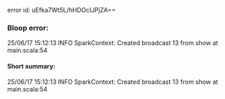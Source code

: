 error id: uEfka7Wt5L/hHDOcIJPjZA==
### Bloop error:

25/06/17 15:12:13 INFO SparkContext: Created broadcast 13 from show at main.scala:54
#### Short summary: 

25/06/17 15:12:13 INFO SparkContext: Created broadcast 13 from show at main.scala:54